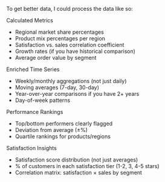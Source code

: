 To get better data, I could process the data like so:

Calculated Metrics
- Regional market share percentages
- Product mix percentages per region
- Satisfaction vs. sales correlation coefficient
- Growth rates (if you have historical comparison)
- Average order value by segment

Enriched Time Series
- Weekly/monthly aggregations (not just daily)
- Moving averages (7-day, 30-day)
- Year-over-year comparisons if you have 2+ years
- Day-of-week patterns

Performance Rankings
- Top/bottom performers clearly flagged
- Deviation from average (±%)
- Quartile rankings for products/regions

Satisfaction Insights
- Satisfaction score distribution (not just averages)
- % of customers in each satisfaction tier (1-2, 3, 4-5 stars)
- Correlation matrix: satisfaction × sales by segment
